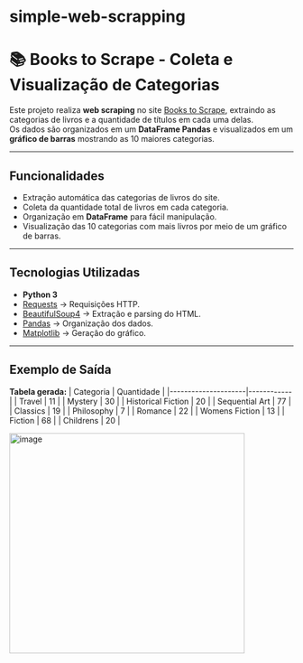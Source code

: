 # simple-web-scrapping

# 📚 Books to Scrape - Coleta e Visualização de Categorias

Este projeto realiza **web scraping** no site [Books to Scrape](https://books.toscrape.com/), extraindo as categorias de livros e a quantidade de títulos em cada uma delas.  
Os dados são organizados em um **DataFrame Pandas** e visualizados em um **gráfico de barras** mostrando as 10 maiores categorias.

---

##  Funcionalidades
- Extração automática das categorias de livros do site.
- Coleta da quantidade total de livros em cada categoria.
- Organização em **DataFrame** para fácil manipulação.
- Visualização das 10 categorias com mais livros por meio de um gráfico de barras.

---

##  Tecnologias Utilizadas
- **Python 3**
- [Requests](https://pypi.org/project/requests/) → Requisições HTTP.
- [BeautifulSoup4](https://pypi.org/project/beautifulsoup4/) → Extração e parsing do HTML.
- [Pandas](https://pypi.org/project/pandas/) → Organização dos dados.
- [Matplotlib](https://pypi.org/project/matplotlib/) → Geração do gráfico.

---
##  Exemplo de Saída

**Tabela gerada:**
| Categoria           | Quantidade |
|---------------------|------------|
| Travel              | 11         |
| Mystery             | 30         |
| Historical Fiction  | 20         |
| Sequential Art      | 77         |
| Classics            | 19         |
| Philosophy          | 7          |
| Romance             | 22         |
| Womens Fiction      | 13         |
| Fiction             | 68         |
| Childrens           | 20         |

<img width="417" height="390" alt="image" src="https://github.com/user-attachments/assets/7d683910-7502-45c7-b66f-e14bf99f43ba" />

